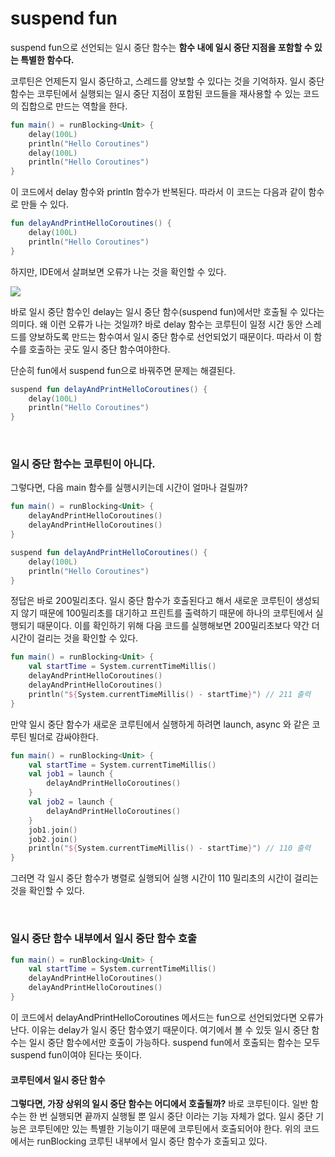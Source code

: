 # suspend fun

suspend fun으로 선언되는 일시 중단 함수는 **함수 내에 일시 중단 지점을 포함할 수 있는 특별한 함수다.**

코루틴은 언제든지 일시 중단하고, 스레드를 양보할  수 있다는 것을 기억하자. 일시 중단 함수는 코루틴에서 실행되는 일시 중단 지점이 포함된 코드들을 재사용할 수 있는 코드의 집합으로 만드는 역할을 한다.

```kotlin
fun main() = runBlocking<Unit> {
    delay(100L)
    println("Hello Coroutines")
    delay(100L)
    println("Hello Coroutines")
}
```

이 코드에서 delay 함수와 println 함수가 반복된다. 따라서 이 코드는 다음과 같이 함수로 만들 수 있다.

```kotlin
fun delayAndPrintHelloCoroutines() {
    delay(100L)
    println("Hello Coroutines")
}
```

하지만, IDE에서 살펴보면 오류가 나는 것을 확인할 수 있다.

![](https://img1.daumcdn.net/thumb/R1280x0/?scode=mtistory2&fname=https%3A%2F%2Fblog.kakaocdn.net%2Fdn%2FPNvre%2FbtsFDDLL7Lm%2FyXnmSTWR7uHX2RRyawKAMk%2Fimg.png)

바로 일시 중단 함수인 delay는 일시 중단 함수(suspend fun)에서만 호출될 수 있다는 의미다. 왜 이런 오류가 나는 것일까? 바로 delay 함수는 코루틴이 일정 시간 동안 스레드를 양보하도록 만드는 함수여서 일시 중단 함수로 선언되었기 때문이다. 따라서 이 함수를 호출하는 곳도 일시 중단 함수여야한다.

단순히 fun에서 suspend fun으로 바꿔주면 문제는 해결된다.

```kotlin
suspend fun delayAndPrintHelloCoroutines() {
    delay(100L)
    println("Hello Coroutines")
}
```

<br>

### 일시 중단 함수는 코루틴이 아니다.

그렇다면, 다음 main 함수를 실행시키는데 시간이 얼마나 걸릴까?

```kotlin
fun main() = runBlocking<Unit> {
    delayAndPrintHelloCoroutines()
    delayAndPrintHelloCoroutines()
}

suspend fun delayAndPrintHelloCoroutines() {
    delay(100L)
    println("Hello Coroutines")
}
```

정답은 바로 200밀리초다. 일시 중단 함수가 호출된다고 해서 새로운 코루틴이 생성되지 않기 때문에 100밀리초를 대기하고 프린트를 출력하기 때문에 하나의 코루틴에서 실행되기 때문이다. 이를 확인하기 위해 다음 코드를 실행해보면 200밀리초보다 약간 더 시간이 걸리는 것을 확인할 수 있다.

```kotlin
fun main() = runBlocking<Unit> {
    val startTime = System.currentTimeMillis()
    delayAndPrintHelloCoroutines()
    delayAndPrintHelloCoroutines()
    println("${System.currentTimeMillis() - startTime}") // 211 출력
}
```

만약 일시 중단 함수가 새로운 코루틴에서 실행하게 하려면 launch, async 와 같은 코루틴 빌더로 감싸야한다.

```kotlin
fun main() = runBlocking<Unit> {
    val startTime = System.currentTimeMillis()
    val job1 = launch {
        delayAndPrintHelloCoroutines()
    }
    val job2 = launch {
        delayAndPrintHelloCoroutines()
    }
    job1.join()
    job2.join()
    println("${System.currentTimeMillis() - startTime}") // 110 출력
}
```

그러면 각 일시 중단 함수가 병렬로 실행되어 실행 시간이 110 밀리초의 시간이 걸리는 것을 확인할 수 있다.

<br>

### 일시 중단 함수 내부에서 일시 중단 함수 호출

```kotlin
fun main() = runBlocking<Unit> {
    val startTime = System.currentTimeMillis()
    delayAndPrintHelloCoroutines()
    delayAndPrintHelloCoroutines()
}
```

이 코드에서 delayAndPrintHelloCoroutines 메서드는 fun으로 선언되었다면 오류가 난다. 이유는 delay가 일시 중단 함수였기 때문이다. 여기에서 볼 수 있듯 일시 중단 함수는 일시 중단 함수에서만 호출이 가능하다. suspend fun에서 호출되는 함수는 모두 suspend fun이여야 된다는 뜻이다.


#### 코루틴에서 일시 중단 함수

**그렇다면, 가장 상위의 일시 중단 함수는 어디에서 호출될까?** 바로 코루틴이다. 일반 함수는 한 번 실행되면 끝까지 실행될 뿐 일시 중단 이라는 기능 자체가 없다. 일시 중단 기능은 코루틴에만 있는 특별한 기능이기 때문에 코루틴에서 호출되어야 한다. 위의 코드에서는 runBlocking 코루틴 내부에서 일시 중단 함수가 호출되고 있다.
